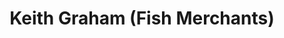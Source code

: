 ---
title: "Keith Graham (Fish Merchants)"
url: /grimsby/keith-graham-fish-merchants/
shop: Fisch
---